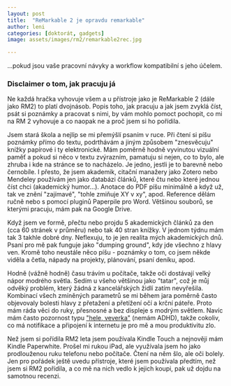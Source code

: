 ```yaml
---
layout: post
title:  "ReMarkable 2 je opravdu remarkable"
author: leni
categories: [doktorát, gadgets]
image: assets/images/rm2/remarkable2rec.jpg

---
```


...pokud jsou vaše pracovní návyky a workflow kompatibilní s jeho účelem.

### Disclaimer o tom, jak pracuju já
Ne každá hračka vyhovuje všem a u přístroje jako je ReMarkable 2 (dále jako RM2) to platí dvojnásob. Popis toho, jak pracuju a jak jsem zvyklá číst, psát si poznámky a pracovat s nimi, by vám mohlo pomoct pochopit, co mi na RM 2 vyhovuje a co naopak ne a proč jsem si ho pořídila.

Jsem stará škola a nejlíp se mi přemýšlí psaním v ruce. Při čtení si píšu poznámky přímo do textu, podrthávám a jiným způsobem "znesvěcuju" knížky papírové i ty elektronické. Mám poměrně hodně vyvinutou vizuální paměť a pokud si něco v textu zvýrazním, pamatuju si nejen, co to bylo, ale zhruba i kde na stránce se to nacházelo. Je jedno, jestli je to barevně nebo černobíle. I přesto, že jsem akademik, citační manažery jako Zotero nebo Mendeley používám jen jako databázi článků, které čtu nebo které jednou číst chci (akademický humor...). Anotace do PDF píšu minimálně a když už, tak ve znění "zajímavé", "tohle zmiňuje XY v xy", apod. Reference dělám ručně nebo s pomocí pluginů Paperpile pro Word. Většinou souborů, se kterými pracuju, mám pak na Google Drive. 

Když jsem ve formě, přečtu nebo projdu 5 akademických článků za den (cca 60 stránek v průměru) nebo tak 40 stran knížky. V jednom týdnu mám tak 3 takhle dobré dny. Neflexuju, to je jen realita mých akademických dnů. Psaní pro mě pak funguje jako "dumping ground", kdy jde všechno z hlavy ven. Kromě toho neustále něco píšu - poznámky o tom, co jsem někde viděla a četla, nápady na projekty, plánování, psaní deníku, apod. 

Hodně (vážně hodně) času trávím u počítače, takže oči dostávají velký nápor modrého světla. Sedím u všeho většinou jako "tatar", což je můj odvěký problém, který žádná z kancelářských židlí zatím nevyřešila.  Kombinací všech zmíněných parametrů se mi během jara poměrně často objevovaly bolesti hlavy z přetažení a přetížení očí a krční páteře. Proto mám ráda věci do ruky, přesnosné a bez displeje s modrým světlem. Navíc mám často pozornost typu <a href="https://www.youtube.com/watch?v=Faa2dHJNFqQ">"hele, veverka"</a> (nemám ADHD), takže cokoliv, co má notifikace a připojení k internetu je pro mě a mou produktivitu zlo.

Než jsem si pořídila RM2 leta jsem používala Kindle Touch a nejnověji mám Kindle Paperwhite. Prošel mi rukou iPad, ale využívala jsem ho jako prodlouženou ruku telefonu nebo počítače. Čtení na něm šlo, ale oči bolely. Jen pro pořádek ještě uvedu přístroje, které jsem používala předtím, než jsem si RM2 pořídila, a co mě na nich vedlo k jejich koupi, pak už dojdu na samotnou recenzi.
